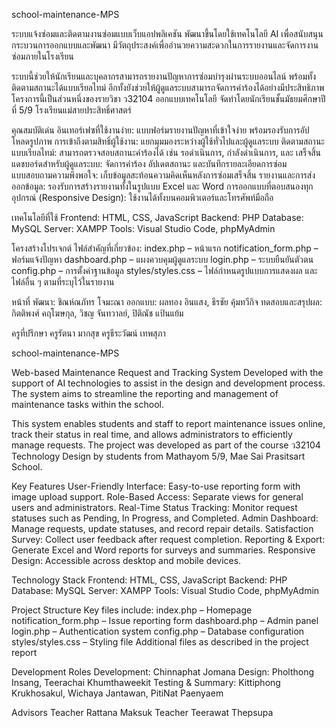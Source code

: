 school-maintenance-MPS

ระบบแจ้งซ่อมและติดตามงานซ่อมแบบเว็บแอปพลิเคชัน
พัฒนาขึ้นโดยใช้เทคโนโลยี AI เพื่อสนับสนุนกระบวนการออกแบบและพัฒนา มีวัตถุประสงค์เพื่ออำนวยความสะดวกในการรายงานและจัดการงานซ่อมภายในโรงเรียน

ระบบนี้ช่วยให้นักเรียนและบุคลากรสามารถรายงานปัญหาการซ่อมบำรุงผ่านระบบออนไลน์ พร้อมทั้งติดตามสถานะได้แบบเรียลไทม์ อีกทั้งยังช่วยให้ผู้ดูแลระบบสามารถจัดการคำร้องได้อย่างมีประสิทธิภาพ โครงการนี้เป็นส่วนหนึ่งของรายวิชา ว32104 ออกแบบเทคโนโลยี จัดทำโดยนักเรียนชั้นมัธยมศึกษาปีที่ 5/9 โรงเรียนแม่สายประสิทธิ์ศาสตร์

คุณสมบัติเด่น
อินเทอร์เฟซที่ใช้งานง่าย: แบบฟอร์มรายงานปัญหาที่เข้าใจง่าย พร้อมรองรับการอัปโหลดรูปภาพ
การเข้าถึงตามสิทธิ์ผู้ใช้งาน: แยกมุมมองระหว่างผู้ใช้ทั่วไปและผู้ดูแลระบบ
ติดตามสถานะแบบเรียลไทม์: สามารถตรวจสอบสถานะคำร้องได้ เช่น รอดำเนินการ, กำลังดำเนินการ, และ เสร็จสิ้น
แดชบอร์ดสำหรับผู้ดูแลระบบ: จัดการคำร้อง อัปเดตสถานะ และบันทึกรายละเอียดการซ่อม
แบบสอบถามความพึงพอใจ: เก็บข้อมูลสะท้อนความคิดเห็นหลังการซ่อมเสร็จสิ้น
รายงานและการส่งออกข้อมูล: รองรับการสร้างรายงานทั้งในรูปแบบ Excel และ Word
การออกแบบที่ตอบสนองทุกอุปกรณ์ (Responsive Design): ใช้งานได้ทั้งบนคอมพิวเตอร์และโทรศัพท์มือถือ

เทคโนโลยีที่ใช้
Frontend: HTML, CSS, JavaScript
Backend: PHP
Database: MySQL
Server: XAMPP
Tools: Visual Studio Code, phpMyAdmin

โครงสร้างโปรเจกต์
ไฟล์สำคัญที่เกี่ยวข้อง:
index.php – หน้าแรก
notification_form.php – ฟอร์มแจ้งปัญหา
dashboard.php – แผงควบคุมผู้ดูแลระบบ
login.php – ระบบยืนยันตัวตน
config.php – การตั้งค่าฐานข้อมูล
styles/styles.css – ไฟล์กำหนดรูปแบบการแสดงผล
และไฟล์อื่น ๆ ตามที่ระบุไว้ในรายงาน

หน้าที่
พัฒนา: ชิณห์ณภัทร โจมะณา
ออกแบบ: ผลทอง อินแสง, ธีรชัย คุ้มทวีกิจ
ทดสอบและสรุปผล: กิตติพงศ์ คฤโฆษกุล, วิชญ จันทวาลย์, ปิติณัช แป้นแย้ม

ครูที่ปรึกษา
ครูรัตนา มากสุข
ครูธีระวัฒน์ เทพสุภา

school-maintenance-MPS

Web-based Maintenance Request and Tracking System
Developed with the support of AI technologies to assist in the design and development process. The system aims to streamline the reporting and management of maintenance tasks within the school.

This system enables students and staff to report maintenance issues online, track their status in real time, and allows administrators to efficiently manage requests. The project was developed as part of the course ว32104 Technology Design by students from Mathayom 5/9, Mae Sai Prasitsart School.

Key Features
User-Friendly Interface: Easy-to-use reporting form with image upload support.
Role-Based Access: Separate views for general users and administrators.
Real-Time Status Tracking: Monitor request statuses such as Pending, In Progress, and Completed.
Admin Dashboard: Manage requests, update statuses, and record repair details.
Satisfaction Survey: Collect user feedback after request completion.
Reporting & Export: Generate Excel and Word reports for surveys and summaries.
Responsive Design: Accessible across desktop and mobile devices.

Technology Stack
Frontend: HTML, CSS, JavaScript
Backend: PHP
Database: MySQL
Server: XAMPP
Tools: Visual Studio Code, phpMyAdmin

Project Structure
Key files include:
index.php – Homepage
notification_form.php – Issue reporting form
dashboard.php – Admin panel
login.php – Authentication system
config.php – Database configuration
styles/styles.css – Styling file
Additional files as described in the project report

Development Roles
Development: Chinnaphat Jomana
Design: Pholthong Insang, Teerachai Khumthaweekit
Testing & Summary: Kittiphong Krukhosakul, Wichaya Jantawan, PitiNat Paenyaem

Advisors
Teacher Rattana Maksuk
Teacher Teerawat Thepsupa
